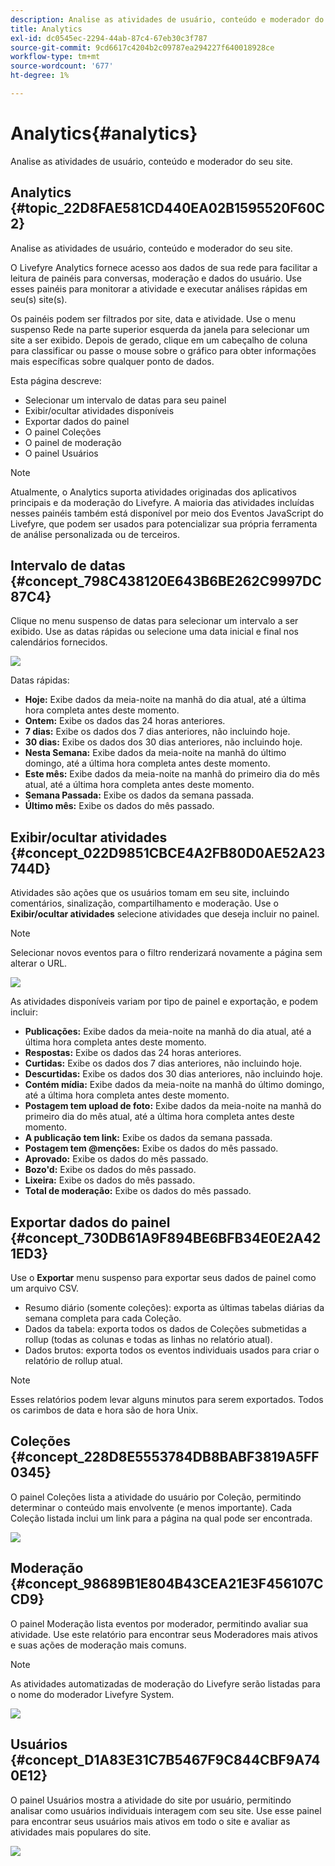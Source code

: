 ```yaml
---
description: Analise as atividades de usuário, conteúdo e moderador do seu site.
title: Analytics
exl-id: dc0545ec-2294-44ab-87c4-67eb30c3f787
source-git-commit: 9cd6617c4204b2c09787ea294227f640018928ce
workflow-type: tm+mt
source-wordcount: '677'
ht-degree: 1%

---
```


# Analytics{#analytics}

Analise as atividades de usuário, conteúdo e moderador do seu site.

## Analytics {#topic_22D8FAE581CD440EA02B1595520F60C2}

Analise as atividades de usuário, conteúdo e moderador do seu site.

O Livefyre Analytics fornece acesso aos dados de sua rede para facilitar a leitura de painéis para conversas, moderação e dados do usuário. Use esses painéis para monitorar a atividade e executar análises rápidas em seu(s) site(s).

Os painéis podem ser filtrados por site, data e atividade. Use o menu suspenso Rede na parte superior esquerda da janela para selecionar um site a ser exibido. Depois de gerado, clique em um cabeçalho de coluna para classificar ou passe o mouse sobre o gráfico para obter informações mais específicas sobre qualquer ponto de dados.

Esta página descreve:

* Selecionar um intervalo de datas para seu painel
* Exibir/ocultar atividades disponíveis
* Exportar dados do painel
* O painel Coleções
* O painel de moderação
* O painel Usuários

>[!NOTE]
>
>Atualmente, o Analytics suporta atividades originadas dos aplicativos principais e da moderação do Livefyre. A maioria das atividades incluídas nesses painéis também está disponível por meio dos Eventos JavaScript do Livefyre, que podem ser usados para potencializar sua própria ferramenta de análise personalizada ou de terceiros.

## Intervalo de datas {#concept_798C438120E643B6BE262C9997DC87C4}

Clique no menu suspenso de datas para selecionar um intervalo a ser exibido. Use as datas rápidas ou selecione uma data inicial e final nos calendários fornecidos.

![](assets/analytics-date-range.png)

Datas rápidas:

* **Hoje:** Exibe dados da meia-noite na manhã do dia atual, até a última hora completa antes deste momento.
* **Ontem:** Exibe os dados das 24 horas anteriores.
* **7 dias:** Exibe os dados dos 7 dias anteriores, não incluindo hoje.
* **30 dias:** Exibe os dados dos 30 dias anteriores, não incluindo hoje.
* **Nesta Semana:** Exibe dados da meia-noite na manhã do último domingo, até a última hora completa antes deste momento.
* **Este mês:** Exibe dados da meia-noite na manhã do primeiro dia do mês atual, até a última hora completa antes deste momento.
* **Semana Passada:** Exibe os dados da semana passada.
* **Último mês:** Exibe os dados do mês passado.

## Exibir/ocultar atividades {#concept_022D9851CBCE4A2FB80D0AE52A23744D}

Atividades são ações que os usuários tomam em seu site, incluindo comentários, sinalização, compartilhamento e moderação. Use o **Exibir/ocultar atividades** selecione atividades que deseja incluir no painel.

>[!NOTE]
>
>Selecionar novos eventos para o filtro renderizará novamente a página sem alterar o URL.

![](assets/analytics-show-hide-activities.png)

As atividades disponíveis variam por tipo de painel e exportação, e podem incluir:

* **Publicações:** Exibe dados da meia-noite na manhã do dia atual, até a última hora completa antes deste momento.
* **Respostas:** Exibe os dados das 24 horas anteriores.
* **Curtidas:** Exibe os dados dos 7 dias anteriores, não incluindo hoje.
* **Descurtidas:** Exibe os dados dos 30 dias anteriores, não incluindo hoje.
* **Contém mídia:** Exibe dados da meia-noite na manhã do último domingo, até a última hora completa antes deste momento.
* **Postagem tem upload de foto:** Exibe dados da meia-noite na manhã do primeiro dia do mês atual, até a última hora completa antes deste momento.
* **A publicação tem link:** Exibe os dados da semana passada.
* **Postagem tem @menções:** Exibe os dados do mês passado.
* **Aprovado:** Exibe os dados do mês passado.
* **Bozo&#39;d:** Exibe os dados do mês passado.
* **Lixeira:** Exibe os dados do mês passado.
* **Total de moderação:** Exibe os dados do mês passado.

## Exportar dados do painel {#concept_730DB61A9F894BE6BFB34E0E2A421ED3}

Use o **Exportar** menu suspenso para exportar seus dados de painel como um arquivo CSV.

* Resumo diário (somente coleções): exporta as últimas tabelas diárias da semana completa para cada Coleção.
* Dados da tabela: exporta todos os dados de Coleções submetidas a rollup (todas as colunas e todas as linhas no relatório atual).
* Dados brutos: exporta todos os eventos individuais usados para criar o relatório de rollup atual.

>[!NOTE]
>
>Esses relatórios podem levar alguns minutos para serem exportados. Todos os carimbos de data e hora são de hora Unix.

## Coleções {#concept_228D8E5553784DB8BABF3819A5FF0345}

O painel Coleções lista a atividade do usuário por Coleção, permitindo determinar o conteúdo mais envolvente (e menos importante). Cada Coleção listada inclui um link para a página na qual pode ser encontrada.

![](assets/analytics-collections.png)

## Moderação {#concept_98689B1E804B43CEA21E3F456107CCD9}

O painel Moderação lista eventos por moderador, permitindo avaliar sua atividade. Use este relatório para encontrar seus Moderadores mais ativos e suas ações de moderação mais comuns.

>[!NOTE]
>
>As atividades automatizadas de moderação do Livefyre serão listadas para o nome do moderador Livefyre System.

![](assets/analytics-moderation.png)

## Usuários {#concept_D1A83E31C7B5467F9C844CBF9A740E12}

O painel Usuários mostra a atividade do site por usuário, permitindo analisar como usuários individuais interagem com seu site. Use esse painel para encontrar seus usuários mais ativos em todo o site e avaliar as atividades mais populares do site.

![](assets/analytics-users.png)
